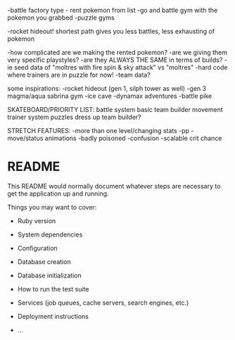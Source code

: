 -battle factory type - rent pokemon from list
-go and battle gym with the pokemon you grabbed
-puzzle gyms

-rocket hideout! shortest path gives you less battles, less exhausting of pokemon

-how complicated are we making the rented pokemon?
	-are we giving them very specific playstyles?
	-are they ALWAYS THE SAME in terms of builds?
	-ie seed data of "moltres with fire spin & sky attack" vs "moltres"
-hard code where trainers are in puzzle for now!
	-team data?

some inspirations:
	-rocket hideout (gen 1, silph tower as well)
	-gen 3 magma/aqua sabrina gym
	-ice cave
	-dynamax adventures
	-battle pike


SKATEBOARD/PRIORITY LIST:
battle system
basic team builder
movement
trainer system
puzzles
dress up team builder?


STRETCH FEATURES:
-more than one level/changing stats
-pp
-move/status animations
-badly poisoned
-confusion
-scalable crit chance

# README

This README would normally document whatever steps are necessary to get the
application up and running.

Things you may want to cover:

* Ruby version

* System dependencies

* Configuration

* Database creation

* Database initialization

* How to run the test suite

* Services (job queues, cache servers, search engines, etc.)

* Deployment instructions

* ...
